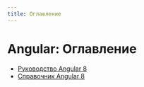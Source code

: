 ```yaml
---
title: Оглавление
---
```


# Angular: Оглавление

- [Руководство Angular 8](guide/intro/start.md)
- [Справочник Angular 8](tutorial/setup-and-configuration.md)
